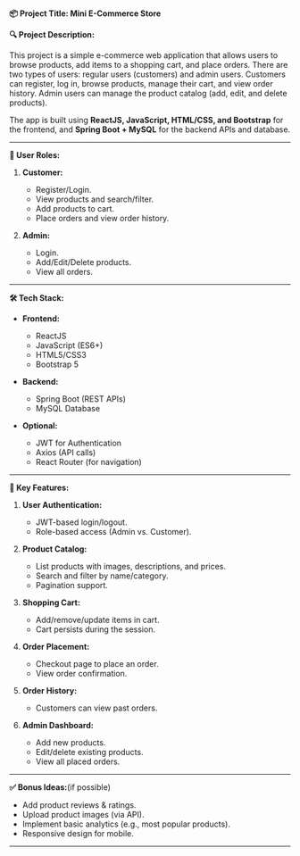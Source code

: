 
**📦 Project Title: Mini E-Commerce Store**

**🔍 Project Description:**

This project is a simple e-commerce web application that allows users to browse products, add items to a shopping cart, and place orders. There are two types of users: regular users (customers) and admin users. Customers can register, log in, browse products, manage their cart, and view order history. Admin users can manage the product catalog (add, edit, and delete products).

The app is built using **ReactJS, JavaScript, HTML/CSS, and Bootstrap** for the frontend, and **Spring Boot + MySQL** for the backend APIs and database.

---

**👤 User Roles:**
1. **Customer:**
   - Register/Login.
   - View products and search/filter.
   - Add products to cart.
   - Place orders and view order history.

2. **Admin:**
   - Login.
   - Add/Edit/Delete products.
   - View all orders.

---

**🛠️ Tech Stack:**
- **Frontend:**
  - ReactJS
  - JavaScript (ES6+)
  - HTML5/CSS3
  - Bootstrap 5

- **Backend:**
  - Spring Boot (REST APIs)
  - MySQL Database

- **Optional:**
  - JWT for Authentication
  - Axios (API calls)
  - React Router (for navigation)

---

**🔑 Key Features:**

1. **User Authentication:**
   - JWT-based login/logout.
   - Role-based access (Admin vs. Customer).

2. **Product Catalog:**
   - List products with images, descriptions, and prices.
   - Search and filter by name/category.
   - Pagination support.

3. **Shopping Cart:**
   - Add/remove/update items in cart.
   - Cart persists during the session.

4. **Order Placement:**
   - Checkout page to place an order.
   - View order confirmation.

5. **Order History:**
   - Customers can view past orders.

6. **Admin Dashboard:**
   - Add new products.
   - Edit/delete existing products.
   - View all placed orders.

---

**✅ Bonus Ideas:**(if possible)
- Add product reviews & ratings.
- Upload product images (via API).
- Implement basic analytics (e.g., most popular products).
- Responsive design for mobile.

---
